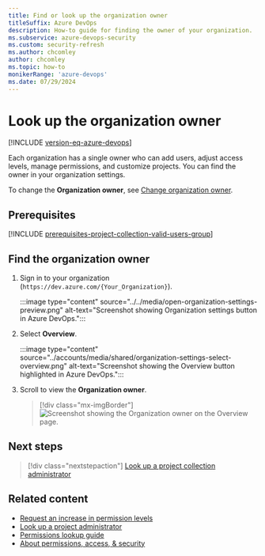 ```yaml
---
title: Find or look up the organization owner 
titleSuffix: Azure DevOps
description: How-to guide for finding the owner of your organization.
ms.subservice: azure-devops-security
ms.custom: security-refresh
ms.author: chcomley
author: chcomley
ms.topic: how-to
monikerRange: 'azure-devops'
ms.date: 07/29/2024
---
```


# Look up the organization owner

[!INCLUDE [version-eq-azure-devops](../../includes/version-eq-azure-devops.md)]

Each organization has a single owner who can add users, adjust access levels, manage permissions, and customize projects. You can find the owner in your organization settings.

To change the **Organization owner**, see [Change organization owner](../accounts/change-organization-ownership.md). 

## Prerequisites

[!INCLUDE [prerequisites-project-collection-valid-users-group](../../includes/prerequisites-project-collection-valid-users-group.md)]

<a name="find-owner"></a>

## Find the organization owner 

1. Sign in to your organization (```https://dev.azure.com/{Your_Organization}```).

   :::image type="content" source="../../media/open-organization-settings-preview.png" alt-text="Screenshot showing Organization settings button in Azure DevOps."::: 

2. Select **Overview**.

   :::image type="content" source="../accounts/media/shared/organization-settings-select-overview.png" alt-text="Screenshot showing the Overview button highlighted in Azure DevOps.":::

3. Scroll to view the **Organization owner**.

   > [!div class="mx-imgBorder"]  
   > ![Screenshot showing the Organization owner on the Overview page.](../../media/settings/organization-settings-info.png)

## Next steps

> [!div class="nextstepaction"]
> [Look up a project collection administrator](look-up-project-collection-administrators.md)

## Related content

- [Request an increase in permission levels](request-changes-permissions.md)
- [Look up a project administrator](look-up-project-administrators.md)
- [Permissions lookup guide](permissions-lookup-guide.md)
- [About permissions, access, & security](about-permissions.md)
